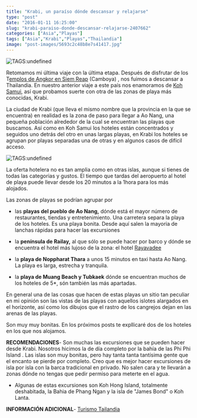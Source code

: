 ```yaml
---
title: "Krabi, un paraíso dónde descansar y relajarse"
type: "post"
date: "2016-01-11 16:25:00"
slug: "krabi-paraiso-donde-descansar-relajarse-2407662"
categories: ["Asia","Playas"]
tags: ["Asia","Krabi","Playas","Thailandia"]
image: "post-images/5693c2c48b8e7s41417.jpg"
---
```


![ TAGS:undefined](post-images/5693c2c48b8e7s41417.jpg "by missviajes")  
  
Retomamos mi última viaje con la última etapa. Después de disfrutar de los T[emplos de Angkor en Siem Reap](http://www.missviajes.com/siem-reap-templos-angkor-2403658) (Camboya) , nos fuimos a descansar a Thailandia. En nuestro anterior viaje a este país nos enamoramos de [ Koh Samui](http://www.missviajes.com/mejor-koh-samui-pequeno-paraiso-golfo-tailandia-2398216), así que probamos suerte con otra de las zonas de playa más conocidas, Krabi.  
  
La ciudad de Krabi (que lleva el mismo nombre que la provincia en la que se encuentra) en realidad es la zona de paso para llegar a Ao Nang, una pequeña población alrededor de la cual se encuentran las playas que buscamos. Así como en Koh Samui los hoteles están concentrados y seguidos uno detrás del otro en unas largas playas, en Krabi los hoteles se agrupan por playas separadas una de otras y en algunos casos de difícil acceso.  
  
![ TAGS:undefined](post-images/5693c2c2ac768s89855.jpg "by missviajes")  
  
La oferta hotelera no es tan amplia como en otras islas, aunque si tienes de todas las categorias y gustos. El tiempo que tardas del aeropuerto al hotel de playa puede llevar desde los 20 minutos a la 1hora para los más alojados.  
  
Las zonas de playas se podrían agrupar por  
  
- las **playas del pueblo de Ao Nang,** dónde está el mayor número de restaurantes, tiendas y entretenimiento. Una carretera separa la playa de los hoteles. Es una playa bonita. Desde aquí salen la mayoria de lanchas rápidas para hacer las excursiones  
  
- la **península de Railay,** al que sólo se puede hacer por barco y dónde se encuentra el hotel más lujoso de la zona: el hotel [Rayavadee](http://www.booking.com/hotel/th/rayavadee.html?aid=1294466&no_rooms=1&group_adults=1)  
  
- la **playa de Noppharat Thara** a unos 15 minutos en taxi hasta Ao Nang. La playa es larga, estrecha y tranquila.  
  
- la **playa de Muang Beach y Tubkaek** dónde se encuentran muchos de los hoteles de 5\*, són también las más apartadas.  
  
En general una de las cosas que hacen de estas playas un sitio tan peculiar en mi opinión son las vistas de las playas con aquellos islotes alargados en el horizonte, así como los dibujos que el rastro de los cangrejos dejan en las arenas de las playas.  
  
Son muy muy bonitas. En los próximos posts te expllicaré dos de los hoteles en los que nos alojamos.  
  
**RECOMENDACIONES**- Son muchas las excursiones que se pueden hacer desde Krabi. Nosotros hicimos la de día completo por la bahía de las Phi Phi Island . Las islas son muy bonitas, pero hay tanta tanta tantísima gente que el encanto se pierde por completo. Creo que es mejor hacer excursiones de isla por isla con la barca tradicional en privado. No salen cara y te llevarán a zonas dónde no tengas que pedir permiso para meterte en el agua.
- Algunas de estas excursiones son Koh Hong Island, totalmente deshabitada, la Bahia de Phang Ngan y la isla de "James Bond" o Koh Lanta.

**INFORMACIÓN ADICIONAL**- [Turismo Tailandia](http://www.turismotailandes.com/)